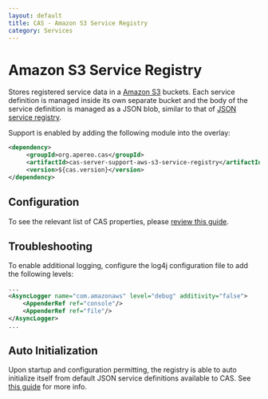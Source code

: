 ```yaml
---
layout: default
title: CAS - Amazon S3 Service Registry
category: Services
---
```


# Amazon S3 Service Registry

Stores registered service data in a [Amazon S3](https://aws.amazon.com/s3/) buckets. Each service definition is managed inside its own separate bucket
and the body of the service definition is managed as a JSON blob, similar to that of [JSON service registry](JSON-Service-Management.html).

Support is enabled by adding the following module into the overlay:

```xml
<dependency>
     <groupId>org.apereo.cas</groupId>
     <artifactId>cas-server-support-aws-s3-service-registry</artifactId>
     <version>${cas.version}</version>
</dependency>
```

## Configuration

To see the relevant list of CAS properties, please [review this guide](../configuration/Configuration-Properties.html#amazon-s3-service-registry).

## Troubleshooting

To enable additional logging, configure the log4j configuration file to add the following levels:

```xml
...
<AsyncLogger name="com.amazonaws" level="debug" additivity="false">
    <AppenderRef ref="console"/>
    <AppenderRef ref="file"/>
</AsyncLogger>
...
```

## Auto Initialization

Upon startup and configuration permitting, the registry is able to auto initialize itself from default JSON service 
definitions available to CAS. See [this guide](AutoInitialization-Service-Management.html) for more info.
